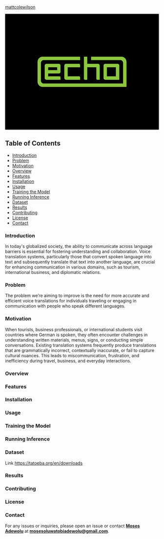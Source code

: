 [mattcolewilson](https://dribbble.com/mattcolewilson)

![Logo](https://github.com/MosesTheRedSea/echo/blob/main/echo.png)



## Table of Contents
- [Introduction](#introduction)
- [Problem](#problem)
- [Motivation](#motivation)
- [Overview](#overview)
- [Features](#features)
- [Installation](#installation)
- [Usage](#usage)
- [Training the Model](#training-the-model)
- [Running Inference](#running-inference)
- [Dataset](#dataset)
- [Results](#results)
- [Contributing](#contributing)
- [License](#license)
- [Contact](#contact)

### Introduction

In today's globalized society, the ability to communicate across language barriers is essential for fostering understanding and collaboration. Voice translation systems, particularly those that convert spoken language into text and subsequently translate that text into another language, are crucial for enhancing communication in various domains, such as tourism, international business, and diplomatic relations.

### Problem

The problem we’re aiming to improve is the need for more accurate and efficient voice translations for individuals traveling or engaging in communication with people who speak different languages. 

### Motivation

When tourists, business professionals, or international students visit countries where German is spoken, they often encounter challenges in understanding written materials, menus, signs, or conducting simple conversations. Existing translation systems frequently produce translations that are grammatically incorrect, contextually inaccurate, or fail to capture cultural nuances. This leads to miscommunication, frustration, and inefficiency during travel, business, and everyday interactions. 

### Overview

### Features

### Installation

### Usage

### Training the Model

### Running Inference

### Dataset
Link https://tatoeba.org/en/downloads

### Results

### Contributing

### License

### Contact 

For any issues or inquiries, please open an issue or contact **[Moses Adewolu]()** at **mosesoluwatobiadewolu@gmail.com**.


